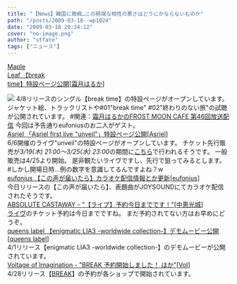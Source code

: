 ```yaml
---
title: "【News】韓国に敗戦…この極端な相性の悪さはどうにかならないものか"
path: "/posts/2009-03-18--wp1024"
date: "2009-03-18 20:34:12"
cover: "no-image.png"
author: "stfate"
tags: ["ニュース"]
---
```


<style type="text/css">
<!--
p {white-space: pre-wrap};
-->
</style>

<a class="topics" href="http://www.team-e.co.jp/sp/breaktime/" target="_blank">Maple Leaf 【break time】特設ページ公開</a><span class="junre">[<a href="http://shimotsukin.com/" target="_blank">霜月はるか</a>]</span>
<div class="news"><a href="http://www.team-e.co.jp/sp/breaktime/" target="_blank"><img src="http://stfate.net/img/breaktime_L.jpg" class="image" /></a>
4/8リリースのシングル【break time】の特設ページがオープンしています。
ジャケット絵、トラックリストや#01"break time" #02"終わりのない旅"の試聴が公開されています。
#関連：<a href="http://www.timerocket.co.jp/fmc/" target="_blank">霜月はるかのFROST MOON CAFE 第46回放送配信</a>
今回は予告通りeufoniusのお二人がゲスト。</div>
<a class="topics" href="http://www.5pb.jp/asriel/live/" target="_blank">Asriel 「Asriel first live "unveil"」特設ページ公開</a><span class="junre">[<a href="http://www.asriel.jp/m/" target="_blank">Asriel</a>]</span>
<div class="news">6/6開催のライヴ"unveil"の特設ページがオープンしています。
チケット先行販売が<em>3/19(木) 21:00～3/25(水) 23:00</em>の期間に<a href="http://www.getticket.jp/get?u=15563" target="_blank">こちら</a>で行われるそうです。
一般販売は4/25より開始。
是非観たいライヴですし、先行で狙ってみるとします。
#しかし開場日時…例の数字を意識してるんですよね？w</div>
<a class="topics" href="http://www.team-e.co.jp/sp/archive/canvas3.html" target="_blank">eufonius 【この声が届いたら】カラオケ配信情報とか更新</a><span class="junre">[<a href="http://eufonius.net/" target="_blank">eufonius</a>]</span>
<div class="news">今日リリースの【この声が届いたら】、表題曲がJOYSOUNDにてカラオケ配信されたそうです。</div>
<a class="topics" href="http://shule-aroon.jugem.jp/" target="_blank">ABSOLUTE CASTAWAY - "【ライブ】予約今日までです！"</a><span class="junre">[<a href="http://shule-aroon.sakura.ne.jp/" target="_blank">中恵光城</a>]</span>
<div class="news"><a href="http://laglive.halfmoon.jp/" target="_blank">ライヴ</a>のチケット予約は今日までですね。
まだ予約されてない方はお早めにどうぞ。</div>
<a class="topics" href="http://www.queenslabel.product.co.jp/" target="_blank">queens label 【enigmatic LIA3 -worldwide collection-】デモムービー公開</a><span class="junre">[<a href="http://www.queenslabel.product.co.jp/" target="_blank">queens label</a>]</span>
<div class="news">4/1リリース【enigmatic LIA3 -worldwide collection-】のデモムービーが公開されています。</div>
<a class="topics" href="http://www.voltagenation.com/blog/" target="_blank">Voltage of Imagination - "BREAK 予約開始しました！ ほか"</a><span class="junre">[<a href="http://www.voltagenation.com/" target="_blank">VoI</a>]</span>
<div class="news">4/28リリース【<a href="http://www.voltagenation.com/ahead/" target="_blank">BREAK</a>】の予約が各ショップで開始されています。</div>
